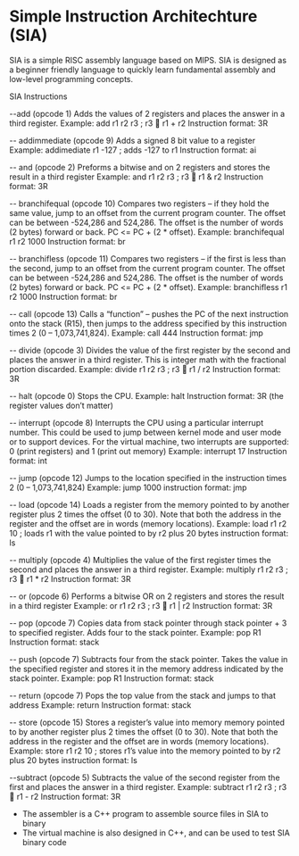 # Simple Instruction Architechture (SIA)
SIA is a simple RISC assembly language based on MIPS. SIA is designed as a beginner friendly language to quickly learn fundamental assembly and low-level programming concepts. 

SIA Instructions 

--add (opcode 1)
	Adds the values of 2 registers and places the answer in a third register. 
	Example: add r1 r2 r3 ; r3  r1 + r2
	Instruction format: 3R

-- addimmediate (opcode 9)
	Adds a signed 8 bit value to a register
	Example: addimediate r1 -127 ; adds -127 to r1
	Instruction format: ai

-- and (opcode 2)
	Preforms a bitwise and on 2 registers and stores the result in a third register
	Example: and r1 r2 r3 ; r3  r1 & r2
	Instruction format: 3R

-- branchifequal (opcode 10)
Compares two registers – if they hold the same value, jump to an offset from the current program counter. The offset can be between -524,286 and 524,286. The offset is the number of words (2 bytes) forward or back. PC <= PC + (2 * offset).
Example: branchifequal r1 r2 1000 
Instruction format: br

-- branchifless (opcode 11)
Compares two registers – if the first is less than the second, jump to an offset from the current program counter. The offset can be between -524,286 and 524,286. The offset is the number of words (2 bytes) forward or back. PC <= PC + (2 * offset).
Example: branchifless r1 r2 1000 
Instruction format: br

-- call (opcode 13)
Calls a “function” – pushes the PC of the next instruction onto the stack (R15), then jumps to the address specified by this instruction times 2 (0 – 1,073,741,824).
Example: call 444 
Instruction format: jmp

-- divide (opcode 3)
Divides the value of the first register by the second and places the answer in a third register. This is integer math with the fractional portion discarded.
	Example: divide r1 r2 r3 ; r3  r1 / r2
	Instruction format: 3R

-- halt (opcode 0)
	Stops the CPU.
	Example: halt
	Instruction format: 3R (the register values don’t matter)

-- interrupt (opcode 8)
Interrupts the CPU using a particular interrupt number. This could be used to jump between kernel mode and user mode or to support devices. For the virtual machine, two interrupts are supported: 0 (print registers) and 1 (print out memory)
Example: interrupt 17
Instruction format: int

-- jump (opcode 12)
	Jumps to the location specified in the instruction times 2 (0 – 1,073,741,824)
	Example: jump 1000
	instruction format: jmp

-- load (opcode 14)
Loads a register from the memory pointed to by another register plus 2 times the offset (0 to 30). Note that both the address in the register and the offset are in words (memory locations).
	Example: load r1 r2 10 ; loads r1 with the value pointed to by r2 plus 20 bytes
	instruction format: ls

-- multiply (opcode 4)
Multiplies the value of the first register times the second and places the answer in a third register. 
	Example: multiply r1 r2 r3 ; r3  r1 * r2
	Instruction format: 3R

-- or (opcode 6)
	Performs a bitwise OR on 2 registers and stores the result in a third register
	Example: or r1 r2 r3 ; r3  r1 | r2
	Instruction format: 3R

-- pop (opcode 7)
Copies data from stack pointer through stack pointer + 3 to specified register. Adds four to the stack pointer.
	Example: pop R1
	Instruction format: stack

-- push (opcode 7)
Subtracts four from the stack pointer. Takes the value in the specified register and stores it in the memory address indicated by the stack pointer. 
	Example: pop R1
	Instruction format: stack

-- return (opcode 7)
	Pops the top value from the stack and jumps to that address
	Example: return
	Instruction format: stack

-- store (opcode 15)
Stores a register’s value into memory memory pointed to by another register plus 2 times the offset (0 to 30). Note that both the address in the register and the offset are in words (memory locations).
Example: store r1 r2 10 ; stores r1’s value into the memory pointed to by r2 plus 20 bytes
	instruction format: ls

--subtract (opcode 5)
Subtracts the value of the second register from the first and places the answer in a third register. 
	Example: subtract r1 r2 r3 ; r3  r1 - r2
	Instruction format: 3R

- The assembler is a C++ program to assemble source files in SIA to binary
- The virtual machine is also designed in C++, and can be used to test SIA binary code
